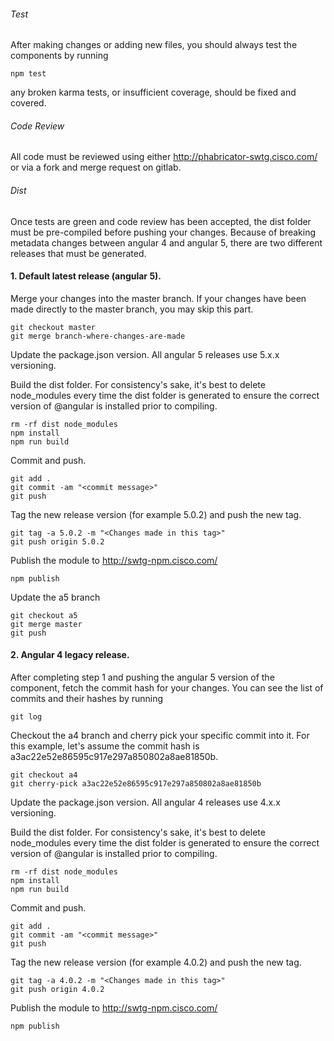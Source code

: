 ###### Test
After making changes or adding new files, you should always test the components by running
```
npm test
```
any broken karma tests, or insufficient coverage, should be fixed and covered.

###### Code Review
All code must be reviewed using either http://phabricator-swtg.cisco.com/ or via a fork and merge request on gitlab.

###### Dist
Once tests are green and code review has been accepted, the dist folder must be pre-compiled before pushing your changes. Because of breaking metadata changes between angular 4 and angular 5, there are two different releases that must be generated. 

#### 1. Default latest release (angular 5).
Merge your changes into the master branch. If your changes have been made directly to the master branch, you may skip this part.
```
git checkout master
git merge branch-where-changes-are-made
```

Update the package.json version. All angular 5 releases use 5.x.x versioning.

Build the dist folder. For consistency's sake, it's best to delete node_modules every time the dist folder is generated to ensure the correct version of @angular is installed prior to compiling.
```
rm -rf dist node_modules
npm install
npm run build
```

Commit and push.
```
git add .
git commit -am "<commit message>"
git push
```

Tag the new release version (for example 5.0.2) and push the new tag.
```
git tag -a 5.0.2 -m "<Changes made in this tag>"
git push origin 5.0.2
```

Publish the module to http://swtg-npm.cisco.com/
```
npm publish
```

Update the a5 branch
```
git checkout a5
git merge master
git push
```

#### 2. Angular 4 legacy release.
After completing step 1 and pushing the angular 5 version of the component, fetch the commit hash for your changes. You can see the list of commits and their hashes by running
```
git log
```

Checkout the a4 branch and cherry pick your specific commit into it. For this example, let's assume the commit hash is a3ac22e52e86595c917e297a850802a8ae81850b.
```
git checkout a4
git cherry-pick a3ac22e52e86595c917e297a850802a8ae81850b
```

Update the package.json version. All angular 4 releases use 4.x.x versioning.

Build the dist folder. For consistency's sake, it's best to delete node_modules every time the dist folder is generated to ensure the correct version of @angular is installed prior to compiling.
```
rm -rf dist node_modules
npm install
npm run build
```

Commit and push.
```
git add .
git commit -am "<commit message>"
git push
```

Tag the new release version (for example 4.0.2) and push the new tag.
```
git tag -a 4.0.2 -m "<Changes made in this tag>"
git push origin 4.0.2
```

Publish the module to http://swtg-npm.cisco.com/
```
npm publish
```
